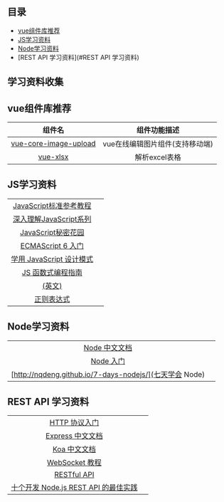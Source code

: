 
## 目录
* [vue组件库推荐](#vue组件库推荐)
* [JS学习资料](#JS学习资料)
* [Node学习资料](#Node学习资料)
* [REST API 学习资料](#REST API 学习资料)

## 学习资料收集

vue组件库推荐
---

|组件名  | 组件功能描述|
|:-:|:-:|
|[vue-core-image-upload](http://vanthink-ued.github.io/vue-core-image-upload/index.html#/cn/home) | vue在线编辑图片组件(支持移动端)|
|[vue-xlsx](http://www.jianshu.com/p/44348319ccde)  | 解析excel表格 |

JS学习资料
---
| | |
|:-:|:-:|
| [JavaScript标准参考教程](http://javascript.ruanyifeng.com/)|
| [深入理解JavaScript系列](http://www.cnblogs.com/TomXu/archive/2011/12/15/2288411.html) |
| [JavaScript秘密花园](http://bonsaiden.github.io/JavaScript-Garden/zh/)|
| [ECMAScript 6 入门](http://es6.ruanyifeng.com/) |
| [学用 JavaScript 设计模式](http://www.oschina.net/translate/learning-javascript-design-patterns)|
| [JS 函数式编程指南](https://llh911001.gitbooks.io/mostly-adequate-guide-chinese/content/) |
| [(英文)](https://github.com/getify/You-Dont-Know-JS) |
| [正则表达式](http://deerchao.net/tutorials/regex/regex.htm) |

Node学习资料
---

|||
|:-:|:-:|
| [Node 中文文档](http://nodejs.cn/) |
| [Node 入门](https://www.nodebeginner.org/index-zh-cn.html) |
| [http://nqdeng.github.io/7-days-nodejs/](七天学会 Node) |

REST API 学习资料
---

| | |
|:-:|:-:|
| [HTTP 协议入门](http://www.ruanyifeng.com/blog/2016/08/http.html) |
| [Express 中文文档 ](http://www.expressjs.com.cn/) |
| [Koa 中文文档](http://koa.bootcss.com/) |
| [WebSocket 教程](http://www.ruanyifeng.com/blog/2017/05/websocket.html) |
| [RESTful API](设计指南http://www.ruanyifeng.com/blog/2014/05/restful_api.html)  |
| [十个开发 Node.js REST API 的最佳实践](https://zhuanlan.zhihu.com/p/25532102) |

